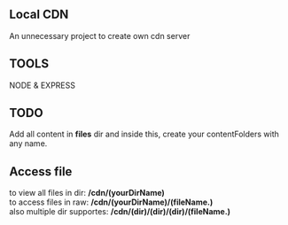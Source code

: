 ## Local CDN

An unnecessary project to create own cdn server

## TOOLS 

NODE & EXPRESS

## TODO

Add all content in <b>files</b> dir and inside this, create your contentFolders with any name.

## Access file

to view all files in dir: <b>/cdn/(yourDirName)</b> <br>
to access files in raw: <b>/cdn/(yourDirName)/(fileName.)</b> <br>
also multiple dir supportes: <b>/cdn/(dir)/(dir)/(dir)/(fileName.)</b>
